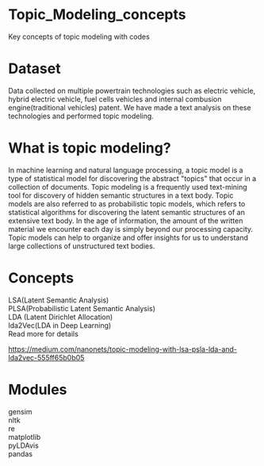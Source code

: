 # Topic_Modeling_concepts
Key concepts of topic modeling with codes

# Dataset
Data collected on multiple powertrain technologies such as electric vehicle, hybrid electric vehicle, fuel cells vehicles and internal combusion engine(traditional vehicles) patent. We have made a text analysis on these technologies and performed topic modeling.

# What is topic modeling?

In machine learning and natural language processing, a topic model is a type of statistical model for discovering the abstract "topics" that occur in a collection of documents. Topic modeling is a frequently used text-mining tool for discovery of hidden semantic structures in a text body.
Topic models are also referred to as probabilistic topic models, which refers to statistical algorithms for discovering the latent semantic structures of an extensive text body. In the age of information, the amount of the written material we encounter each day is simply beyond our processing capacity. Topic models can help to organize and offer insights for us to understand large collections of unstructured text bodies.

# Concepts <br>

LSA(Latent Semantic Analysis)<br>
PLSA(Probabilistic Latent Semantic Analysis) <br>
LDA (Latent Dirichlet Allocation)<br>
lda2Vec(LDA in Deep Learning)<br>
Read more for details <br>

https://medium.com/nanonets/topic-modeling-with-lsa-psla-lda-and-lda2vec-555ff65b0b05<br>

# Modules <br>

gensim<br>
nltk<br>
re<br>
matplotlib<br>
pyLDAvis<br>
pandas<br>
